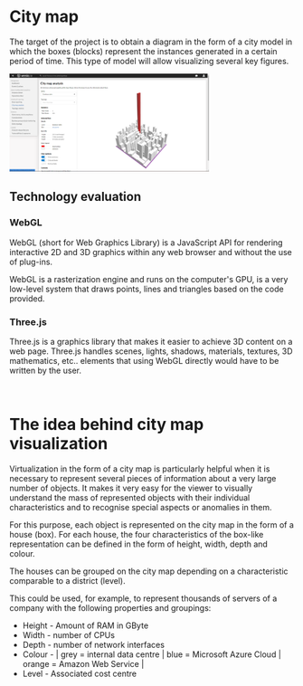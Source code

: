 # City map 

The target of the project is to obtain a diagram in the form of a city model in which the boxes (blocks) represent the instances generated in a certain period of time. This type of model will allow visualizing several key figures. 

<img width="70%" src="./front-end/img/versio-citymap.png"/>




<br>

## Technology evaluation

### WebGL

WebGL (short for Web Graphics Library) is a JavaScript API for rendering interactive 2D and 3D graphics within any web browser and without the use of plug-ins.

WebGL is a rasterization engine and runs on the computer's GPU, is a very low-level system that draws points, lines and triangles based on the code provided.

### Three.js

Three.js is a graphics library that makes it easier to achieve 3D content on a web page. Three.js handles scenes, lights, shadows, materials, textures, 3D mathematics, etc.. elements that using WebGL directly would have to be written by the user.

<br>

# The idea behind city map visualization

Virtualization in the form of a city map is particularly helpful when it is necessary to represent several pieces of information about a very large number of objects. It makes it very easy for the viewer to visually understand the mass of represented objects with their individual characteristics and to recognise special aspects or anomalies in them.

For this purpose, each object is represented on the city map in the form of a house (box). For each house, the four characteristics of the box-like representation can be defined in the form of height, width, depth and colour.

The houses can be grouped on the city map depending on a characteristic comparable to a district (level).

This could be used, for example, to represent thousands of servers of a company with the following properties and groupings:

* Height - Amount of RAM in GByte
* Width - number of CPUs
* Depth - number of network interfaces
* Colour - | grey = internal data centre | blue = Microsoft Azure Cloud | orange = Amazon Web Service |
* Level - Associated cost centre

